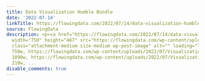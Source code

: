 ```yaml
---
title: Data Visualization Humble Bundle
date: '2022-07-14'
linkTitle: https://flowingdata.com/2022/07/14/data-visualization-humble-bundle/
source: FlowingData
description: <p><a href="https://flowingdata.com/2022/07/14/data-visualization-humble-bundle/"><img
  width="750" height="467" src="https://flowingdata.com/wp-content/uploads/2022/07/Visualization-humble-bundle-750x467.png"
  class="attachment-medium size-medium wp-post-image" alt="" loading="lazy" srcset="https://flowingdata.com/wp-content/uploads/2022/07/Visualization-humble-bundle-750x467.png
  750w, https://flowingdata.com/wp-content/uploads/2022/07/Visualization-humble-bundle-1090x679.png
  1090w, https://flowingdata.com/wp-content/uploads/2022/07/Visualization-humble-bundle-210x131.png
  210w, ...
disable_comments: true
---
```

<p><a href="https://flowingdata.com/2022/07/14/data-visualization-humble-bundle/"><img width="750" height="467" src="https://flowingdata.com/wp-content/uploads/2022/07/Visualization-humble-bundle-750x467.png" class="attachment-medium size-medium wp-post-image" alt="" loading="lazy" srcset="https://flowingdata.com/wp-content/uploads/2022/07/Visualization-humble-bundle-750x467.png 750w, https://flowingdata.com/wp-content/uploads/2022/07/Visualization-humble-bundle-1090x679.png 1090w, https://flowingdata.com/wp-content/uploads/2022/07/Visualization-humble-bundle-210x131.png 210w, ...